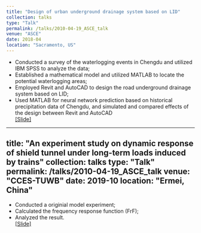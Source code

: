 ```yaml
---
title: "Design of urban underground drainage system based on LID"
collection: talks
type: "Talk"
permalink: /talks/2010-04-19_ASCE_talk
venue: "ASCE"
date: 2018-04
location: "Sacramento, US"
---
```


* Conducted a survey of the waterlogging events in Chengdu and utilized IBM SPSS to analyze the data;
* Established a mathematical model and utilized MATLAB to locate the potential waterlogging areas;
* Employed Revit and AutoCAD to design the road underground drainage system based on LID;
* Used MATLAB for neural network prediction based on historical precipitation data of Chengdu, and simulated and compared effects of the design between Revit and AutoCAD <br>
[[Slide]](https://drive.google.com/open?id=16HUoplG408cROgozq-IFcFnPibeG89jl)

---
title: "An experiment study on dynamic response of shield tunnel under long-term loads induced by trains"
collection: talks
type: "Talk"
permalink: /talks/2010-04-19_ASCE_talk
venue: "CCES-TUWB"
date: 2019-10
location: "Ermei, China"
---

* Conducted a originial model experiment;
* Calculated the frequency response function (FrF);
* Analyzed the result. <br>
[[Slide]](https://drive.google.com/open?id=1DchqsRd_ldwN9iq6d2gIs7nIbP9l2L8f)
